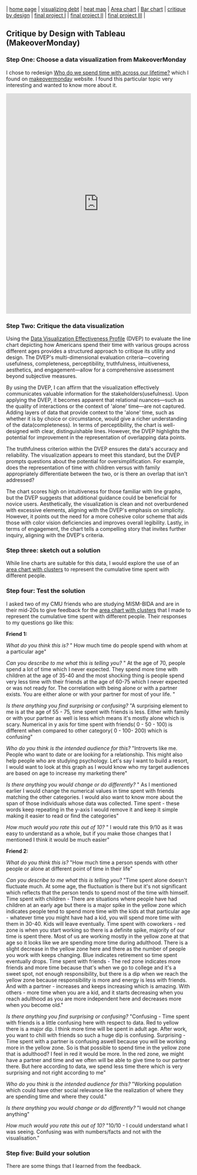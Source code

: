 | [home page](https://varshithams.github.io/portfolio/) | [visualizing debt](visualizing-government-debt) |  [heat map](heat-map) | [Area chart](area-chart) | [Bar chart](bar-chart) | [critique by design](critique-by-design) | [final project I](final-project-part-one) | [final project II](final-project-part-two) | [final project III](final-project-part-three) |

## Critique by Design with Tableau (MakeoverMonday)

### Step One: Choose a data visualization from MakeoverMonday

I chose to redesign [Who do we spend time with across our lifetime?](https://ourworldindata.org/time-with-others-lifetime) which I found on [makeovermonday](https://makeovermonday.co.uk/) website. I found this particular topic very interesting and wanted to know more about it.

<iframe src="https://ourworldindata.org/grapher/time-spent-with-relationships-by-age-us" loading="lazy" style="width: 100%; height: 600px; border: 0px none;"></iframe>

### Step Two: Critique the data visualization

Using the [Data Visualization Effectiveness Profile](https://www.perceptualedge.com/articles/visual_business_intelligence/data_visualization_effectiveness_profile.pdf) (DVEP) to evaluate the line chart depicting how Americans spend their time with various groups across different ages provides a structured approach to critique its utility and design. The DVEP's multi-dimensional evaluation criteria—covering usefulness, completeness, perceptibility, truthfulness, intuitiveness, aesthetics, and engagement—allow for a comprehensive assessment beyond subjective measures.

By using the DVEP, I can affirm that the visualization effectively communicates valuable information for the stakeholders(usefulness). Upon applying the DVEP, it becomes apparent that relational nuances—such as the quality of interactions or the context of 'alone' time—are not captured. Adding layers of data that provide context to the 'alone' time, such as whether it is by choice or circumstance, would give a richer understanding of the data(completeness). In terms of perceptibility, the chart is well-designed with clear, distinguishable lines. However, the DVEP highlights the potential for improvement in the representation of overlapping data points.

The truthfulness criterion within the DVEP ensures the data's accuracy and reliability. The visualization appears to meet this standard, but the DVEP prompts questions about the potential for oversimplification. For example, does the representation of time with children versus with family appropriately differentiate between the two, or is there an overlap that isn't addressed?

The chart scores high on intuitiveness for those familiar with line graphs, but the DVEP suggests that additional guidance could be beneficial for novice users. Aesthetically, the visualization is clean and not overburdened with excessive elements, aligning with the DVEP's emphasis on simplicity. However, it points out the need for a more cohesive color scheme that aids those with color vision deficiencies and improves overall legibility. Lastly, in terms of engagement, the chart tells a compelling story that invites further inquiry, aligning with the DVEP's criteria.

### Step three: sketch out a solution

While line charts are suitable for this data, I would explore the use of an [area chart with clusters](area-chart-with-clusters) to represent the cumulative time spent with different people.

### Step four: Test the solution

I asked two of my CMU friends who are studying MISM-BIDA and are in their mid-20s to give feedback for the [area chart with clusters](area-chart-with-clusters) that I made to represent the cumulative time spent with different people. Their responses to my questions go like this:

**Friend 1:**

_What do you think this is?_
" How much time do people spend with whom at a particular age"

_Can you describe to me what this is telling you?_
" At the age of 70, people spend a lot of time which I never expected. They spend more time with children at the age of 35-40 and the most shocking thing is people spend very less time with their friends at the age of 60-75 which I never expected or was not ready for. The correlation with being alone or with a partner exists. You are either alone or with your partner for most of your life. "

_Is there anything you find surprising or confusing?_
"A surprising element to me is at the age of 55 - 75, time spent with friends is less. Either with family or with your partner as well is less which means it's mostly alone which is scary. Numerical in y axis for time spent with friends( 0 - 50 - 100) is different when compared to other category( 0 - 100- 200) which is confusing"

_Who do you think is the intended audience for this?_
"Introverts like me. People who want to date or are looking for a relationship. This might also help people who are studying psychology. Let's say I want to build a resort, I would want to look at this graph as I would know who my target audiences are based on age to increase my marketing there"

_Is there anything you would change or do differently?_
" As I mentioned earlier I would change the numerical values in time spent  with friends matching the other categories. I would also want to know more about the span of those individuals whose data was collected. Time spent - these words keep repeating in the y-axis I would remove it and keep it simple making it easier to read or find the categories"

_How much would you rate this out of 10?_
" I would rate this 9/10 as it was easy to understand as a whole, but if you make those changes that I mentioned I think it would be much easier"



**Friend 2:**

_What do you think this is?_
"How much time a person spends with other people or alone at different point of time in their life"

_Can you describe to me what this is telling you?_
"Time spent alone doesn't fluctuate much. At some age, the fluctuation is there but it's not significant which reflects that the person tends to spend most of the time with himself. Time spent with children - There are situations where people have had children at an early age but there is a major spike in the yellow zone which indicates people tend to spend more time with the kids at that particular age - whatever time you might have had a kid, you will spend more time with them in 30-40. Kids will leave eventually. Time spent with coworkers - red zone  is when you start working so there is a  definite spike, majority of our time is spent there. Most of us are working mostly in the yellow zone at that age so it looks like we are spending more time during adulthood. There is a slight decrease in the yellow zone here and there as the number of people you work with keeps changing. Blue indicates retirement so time spent eventually drops. Time spent with friends - The red zone indicates more friends and more time because that's when we go to college and it's a sweet spot, not enough responsibility, but there is a dip when we reach the yellow zone because responsibility is more and energy is less with friends. And with a partner - increases and keeps increasing which is amazing. With others - more time when you are a kid, and it starts decreasing when you reach adulthood as you are more independent here and decreases more when you become old."

_Is there anything you find surprising or confusing?_
"Confusing - Time spent with friends is a little confusing here with respect to data. Red to yellow there is a major dip. I think more time will be spent in adult age. After work, you want to chill with friends so such a huge dip is confusing.
Surprising - Time spent with a partner is confusing aswell because you will be working more in the yellow zone. So is that possible to spend time in the yellow zone that is adulthood? I feel in red it would be more. In the red zone, we might have a partner and time and we often will be able to give time to our partner there. But here according to data, we spend less time there which is very surprising and not right according to me"

_Who do you think is the intended audience for this?_
"Working population which could have other social relevance like the realization of where they are spending time and where they could."

_Is there anything you would change or do differently?_
"I would not change anything"

_How much would you rate this out of 10?_
"10/10 - I could understand what I was seeing. Confusing was with numbers/facts and not with the visualisation."

### Step five: Build your solution

There are some things that I learned from the feedback.


